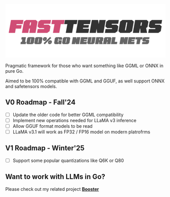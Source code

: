 ![](./logo.png?raw=true)

Pragmatic framework for those who want something like GGML or ONNX in pure Go.

Aimed to be 100% compatible with GGML and GGUF, as well support ONNX and safetensors models.

## V0 Roadmap - Fall'24

- [ ] Update the older code for better GGML compatibility
- [ ] Implement new operations needed for LLaMA v3 inference
- [ ] Allow GGUF format models to be read
- [ ] LLaMA v3.1 will work as FP32 / FP16 model on modern platrofrms

## V1 Roadmap - Winter'25

- [ ] Support some popular quantizations like Q6K or Q80

## Want to work with LLMs in Go?

Please check out my related project **[Booster](https://github.com/gotzmann/booster)**
